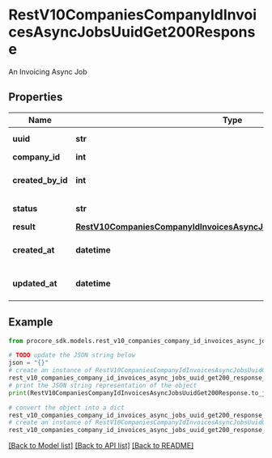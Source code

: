 # RestV10CompaniesCompanyIdInvoicesAsyncJobsUuidGet200Response

An Invoicing Async Job

## Properties

Name | Type | Description | Notes
------------ | ------------- | ------------- | -------------
**uuid** | **str** | UUID of the Async Job | [optional] 
**company_id** | **int** | Company ID | [optional] 
**created_by_id** | **int** | LoginInformation ID that created the Async Job | [optional] 
**status** | **str** | Status of the Async Job | [optional] 
**result** | [**RestV10CompaniesCompanyIdInvoicesAsyncJobsUuidGet200ResponseResult**](RestV10CompaniesCompanyIdInvoicesAsyncJobsUuidGet200ResponseResult.md) |  | [optional] 
**created_at** | **datetime** | Timestamp of Async Job creation | [optional] 
**updated_at** | **datetime** | Timestamp of last update to Async Job | [optional] 

## Example

```python
from procore_sdk.models.rest_v10_companies_company_id_invoices_async_jobs_uuid_get200_response import RestV10CompaniesCompanyIdInvoicesAsyncJobsUuidGet200Response

# TODO update the JSON string below
json = "{}"
# create an instance of RestV10CompaniesCompanyIdInvoicesAsyncJobsUuidGet200Response from a JSON string
rest_v10_companies_company_id_invoices_async_jobs_uuid_get200_response_instance = RestV10CompaniesCompanyIdInvoicesAsyncJobsUuidGet200Response.from_json(json)
# print the JSON string representation of the object
print(RestV10CompaniesCompanyIdInvoicesAsyncJobsUuidGet200Response.to_json())

# convert the object into a dict
rest_v10_companies_company_id_invoices_async_jobs_uuid_get200_response_dict = rest_v10_companies_company_id_invoices_async_jobs_uuid_get200_response_instance.to_dict()
# create an instance of RestV10CompaniesCompanyIdInvoicesAsyncJobsUuidGet200Response from a dict
rest_v10_companies_company_id_invoices_async_jobs_uuid_get200_response_from_dict = RestV10CompaniesCompanyIdInvoicesAsyncJobsUuidGet200Response.from_dict(rest_v10_companies_company_id_invoices_async_jobs_uuid_get200_response_dict)
```
[[Back to Model list]](../README.md#documentation-for-models) [[Back to API list]](../README.md#documentation-for-api-endpoints) [[Back to README]](../README.md)



